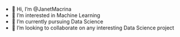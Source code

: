 - 👋 Hi, I’m @JanetMacrina
- 👀 I’m interested in Machine Learning
- 🌱 I’m currently pursuing Data Science
- 💞️ I’m looking to collaborate on any interesting Data Science project

<!---
JanetMacrina/JanetMacrina is a ✨ special ✨ repository because its `README.md` (this file) appears on your GitHub profile.
You can click the Preview link to take a look at your changes.
--->

